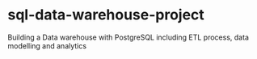 # sql-data-warehouse-project
Building a Data warehouse with PostgreSQL including ETL process, data modelling and analytics
